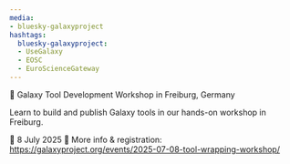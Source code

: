 ```yaml
---
media:
- bluesky-galaxyproject
hashtags:
  bluesky-galaxyproject:
  - UseGalaxy
  - EOSC
  - EuroScienceGateway
---
```

📣 Galaxy Tool Development Workshop in Freiburg, Germany

Learn to build and publish Galaxy tools in our hands-on workshop in Freiburg.

📅 8 July 2025
🔗 More info & registration: https://galaxyproject.org/events/2025-07-08-tool-wrapping-workshop/
